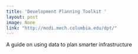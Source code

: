 ```yaml
---
title: 'Development Planning Toolkit '
layout: post
image: None
link: "http://modi.mech.columbia.edu/dpt/"
---
```


 A guide on using data to plan smarter infrastructure
       

